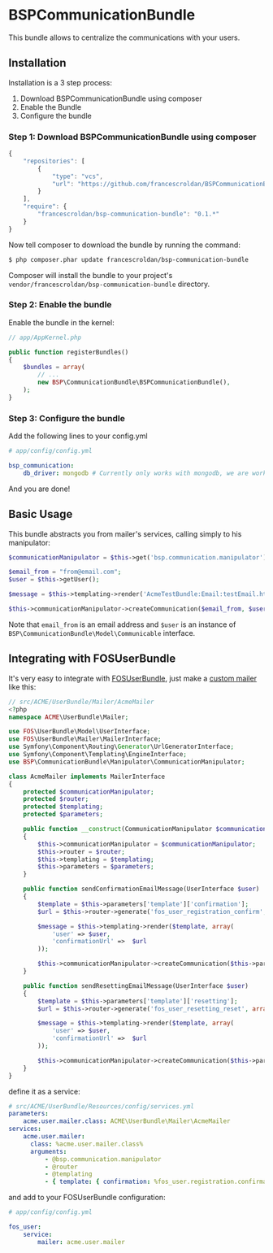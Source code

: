 # BSPCommunicationBundle


This bundle allows to centralize the communications with your users.

## Installation

Installation is a 3 step process:

1. Download BSPCommunicationBundle using composer
2. Enable the Bundle
3. Configure the bundle

### Step 1: Download BSPCommunicationBundle using composer

``` js
{
	"repositories": [
        {
            "type": "vcs",
            "url": "https://github.com/francescroldan/BSPCommunicationBundle"
        }
    ],
    "require": {
        "francescroldan/bsp-communication-bundle": "0.1.*"
    }
}
```

Now tell composer to download the bundle by running the command:

``` bash
$ php composer.phar update francescroldan/bsp-communication-bundle
```

Composer will install the bundle to your project's `vendor/francescroldan/bsp-communication-bundle` directory.

### Step 2: Enable the bundle

Enable the bundle in the kernel:

``` php
// app/AppKernel.php

public function registerBundles()
{
    $bundles = array(
        // ...
        new BSP\CommunicationBundle\BSPCommunicationBundle(),
    );
}
```
### Step 3: Configure the bundle

Add the following lines to your config.yml

``` yaml
# app/config/config.yml

bsp_communication:
    db_driver: mongodb # Currently only works with mongodb, we are working on orm
```

And you are done!

## Basic Usage

This bundle abstracts you from mailer's services, calling simply to his manipulator:

``` php
$communicationManipulator = $this->get('bsp.communication.manipulator');

$email_from = "from@email.com";
$user = $this->getUser();

$message = $this->templating->render('AcmeTestBundle:Email:testEmail.html.twig');

$this->communicationManipulator->createCommunication($email_from, $user(), array('email_immediately'), $message, 'text/html' );

```
Note that `email_from` is an email address and `$user` is an instance of `BSP\CommunicationBundle\Model\Communicable` interface.


## Integrating with FOSUserBundle

It's very easy to integrate with [FOSUserBundle][FriendsOfSymfony/FOSUserBundle], just make a [custom mailer][mailer] like this:

``` php
// src/ACME/UserBundle/Mailer/AcmeMailer
<?php
namespace ACME\UserBundle\Mailer;

use FOS\UserBundle\Model\UserInterface;
use FOS\UserBundle\Mailer\MailerInterface;
use Symfony\Component\Routing\Generator\UrlGeneratorInterface;
use Symfony\Component\Templating\EngineInterface;
use BSP\CommunicationBundle\Manipulator\CommunicationManipulator;

class AcmeMailer implements MailerInterface
{
    protected $communicationManipulator;
    protected $router;
    protected $templating;
    protected $parameters;

    public function __construct(CommunicationManipulator $communicationManipulator, UrlGeneratorInterface $router, EngineInterface $templating, array $parameters)
    {
        $this->communicationManipulator = $communicationManipulator;
        $this->router = $router;
        $this->templating = $templating;
        $this->parameters = $parameters;
    }

    public function sendConfirmationEmailMessage(UserInterface $user)
    {
        $template = $this->parameters['template']['confirmation'];
        $url = $this->router->generate('fos_user_registration_confirm', array('token' => $user->getConfirmationToken()), true);

        $message = $this->templating->render($template, array(
            'user' => $user,
            'confirmationUrl' =>  $url
        ));

        $this->communicationManipulator->createCommunication($this->parameters['from_email']['confirmation'], $user, array('email_immediately'), $message, 'text/html' );
    }

    public function sendResettingEmailMessage(UserInterface $user)
    {
        $template = $this->parameters['template']['resetting'];
        $url = $this->router->generate('fos_user_resetting_reset', array('token' => $user->getConfirmationToken()), true);

        $message = $this->templating->render($template, array(
            'user' => $user,
            'confirmationUrl' =>  $url
        ));

        $this->communicationManipulator->createCommunication($this->parameters['from_email']['resetting'], $user, array('email_immediately'), $message, 'text/html' );
    }
}

```

define it as a service:

``` yml
# src/ACME/UserBundle/Resources/config/services.yml
parameters:
    acme.user.mailer.class: ACME\UserBundle\Mailer\AcmeMailer
services:
    acme.user.mailer:
      class: %acme.user.mailer.class%
      arguments:
          - @bsp.communication.manipulator
          - @router
          - @templating
          - { template: { confirmation: %fos_user.registration.confirmation.template%, resetting: %fos_user.resetting.email.template% }, from_email: { confirmation: %fos_user.registration.confirmation.from_email%, resetting: %fos_user.resetting.email.from_email% } }
```

and add to your FOSUserBundle configuration:

``` yml
# app/config/config.yml

fos_user:
    service:
        mailer: acme.user.mailer

```

[FriendsOfSymfony/FOSUserBundle]: https://github.com/FriendsOfSymfony/FOSUserBundle
[mailer]:https://github.com/FriendsOfSymfony/FOSUserBundle/blob/master/Resources/doc/emails.md#using-a-custom-mailer
